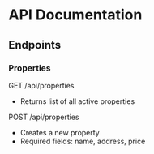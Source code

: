 # API Documentation

## Endpoints

### Properties

GET /api/properties
- Returns list of all active properties

POST /api/properties
- Creates a new property
- Required fields: name, address, price 